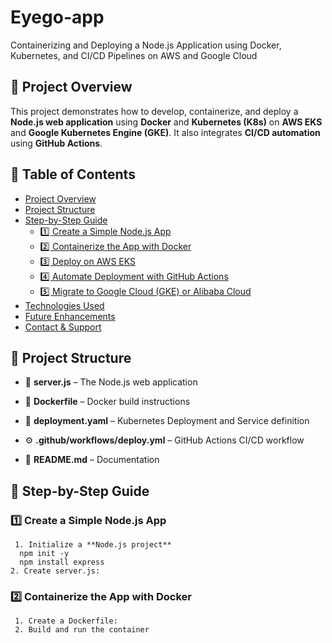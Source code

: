 # Eyego-app
Containerizing and Deploying a Node.js Application using Docker, Kubernetes, and CI/CD Pipelines on AWS and Google Cloud
## 📌 Project Overview
This project demonstrates how to develop, containerize, and deploy a **Node.js web application** using **Docker** and **Kubernetes (K8s)** on **AWS EKS** and **Google Kubernetes Engine (GKE)**. It also integrates **CI/CD automation** using **GitHub Actions**.
## 📂 Table of Contents
- [Project Overview](#project-overview)
- [Project Structure](#project-structure)
- [Step-by-Step Guide](#step-by-step-guide)
  - [1️⃣ Create a Simple Node.js App](#1️⃣-create-a-simple-nodejs-app)
  - [2️⃣ Containerize the App with Docker](#2️⃣-containerize-the-app-with-docker)
  - [3️⃣ Deploy on AWS EKS](#3️⃣-deploy-on-aws-eks)
  - [4️⃣ Automate Deployment with GitHub Actions](#4️⃣-automate-deployment-with-github-actions)
  - [5️⃣ Migrate to Google Cloud (GKE) or Alibaba Cloud](#5️⃣-migrate-to-google-cloud-gke-or-alibaba-cloud)
- [Technologies Used](#technologies-used)
- [Future Enhancements](#future-enhancements)
- [Contact & Support](#contact--support)

## 📂 Project Structure
- 📜 **server.js** – The Node.js web application  
- 🐳 **Dockerfile** – Docker build instructions  
- 📄 **deployment.yaml** – Kubernetes Deployment and Service definition
- ⚙️ **.github/workflows/deploy.yml** – GitHub Actions CI/CD workflow
  
- 📘 **README.md** – Documentation
## 🚀 Step-by-Step Guide

### 1️⃣ Create a Simple Node.js App 
     1. Initialize a **Node.js project**
      npm init -y  
      npm install express 
    2. Create server.js:
### 2️⃣ Containerize the App with Docker
     1. Create a Dockerfile:
     2. Build and run the container
